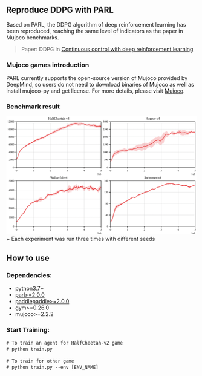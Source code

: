 ## Reproduce DDPG with PARL
Based on PARL, the DDPG algorithm of deep reinforcement learning has been reproduced, reaching the same level of indicators as the paper in Mujoco benchmarks.

> Paper: DDPG in [Continuous control with deep reinforcement learning](https://arxiv.org/abs/1509.02971)

### Mujoco games introduction
PARL currently supports the open-source version of Mujoco provided by DeepMind, so users do not need to download binaries of Mujoco as well as install mujoco-py and get license. For more details, please visit [Mujoco](https://github.com/deepmind/mujoco).

### Benchmark result

<img src="https://github.com/benchmarking-rl/PARL-experiments/blob/master/DDPG/paddle/result.png" width="600" alt="DDPG_results"/>
+ Each experiment was run three times with different seeds

## How to use
### Dependencies:
+ python3.7+
+ [parl>=2.0.0](https://github.com/PaddlePaddle/PARL)
+ [paddlepaddle>=2.0.0](https://github.com/PaddlePaddle/Paddle)
+ gym>=0.26.0
+ mujoco>=2.2.2

### Start Training:
```
# To train an agent for HalfCheetah-v2 game
# python train.py

# To train for other game
# python train.py --env [ENV_NAME]
